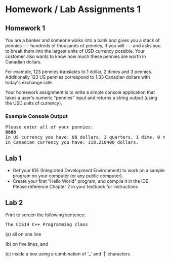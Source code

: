 # Homework / Lab Assignments 1

## Homework 1
You are a banker and someone walks into a bank and gives you a stack of pennies --- hundreds of thousands of pennies, if you will --- and asks you to break them into the largest units of USD currency possible. Your customer also wants to know how much these pennies are worth in Canadian dollars.

For example, 123 pennies translates to 1 dollar, 2 dimes and 3 pennies. Additionally 123 US pennies correspond to 1.33 Canadian dollars with today's exchange rate.

Your homework assignment is to write a simple console application that takes a user's numeric "pennies" input and returns a string output (using the USD units of currency).

### Example Console Output
<pre>
Please enter all of your pennies:
<b>8888</b>
In US currency you have: 88 dollars, 3 quarters, 1 dime, 0 nickels, and 3 pennies.
In Canadian currency you have: 118.210400 dollars.
</pre>

## Lab 1
* Get your IDE (Integrated Development Environment) to work on a sample program on your computer (or any public computer).
* Create your first "Hello World" program, and compile it in the IDE. Please reference Chapter 2 in your textbook for instructions

## Lab 2
Print to screen the following sentence:

<pre>
The CIS14 C++ Programming class
</pre>

(a) all on one line

(b) on five lines, and

(c) inside a box using a combination of '_' and '|' characters
